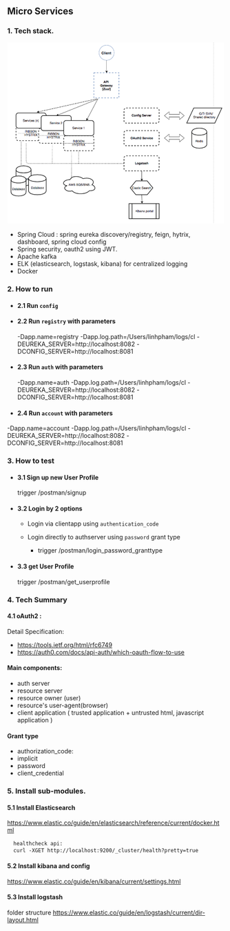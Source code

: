 ## Micro Services

### 1. Tech stack.
  ![Tech stack](micro.png)


   -  Spring Cloud : spring eureka discovery/registry, feign, hytrix, dashboard, spring cloud config
   -  Spring security, oauth2 using JWT.
   -  Apache kafka
   -  ELK (elasticsearch, logstask, kibana) for centralized logging
   -  Docker

### 2. How to run
  - #### 2.1 Run `config`
  - #### 2.2 Run `registry` with parameters
    -Dapp.name=registry -Dapp.log.path=/Users/linhpham/logs/cl -DEUREKA_SERVER=http://localhost:8082 -DCONFIG_SERVER=http://localhost:8081

  - #### 2.3 Run `auth` with parameters
    -Dapp.name=auth -Dapp.log.path=/Users/linhpham/logs/cl -DEUREKA_SERVER=http://localhost:8082 -DCONFIG_SERVER=http://localhost:8081

  - #### 2.4 Run `account` with parameters
   -Dapp.name=account -Dapp.log.path=/Users/linhpham/logs/cl -DEUREKA_SERVER=http://localhost:8082 -DCONFIG_SERVER=http://localhost:8081

### 3. How to test
 - #### 3.1 Sign up new User Profile
   trigger /postman/signup
 - #### 3.2 Login by 2 options
    - Login via clientapp using `authentication_code`
      
    - Login directly to authserver using `password` grant type
      - trigger /postman/login_password_granttype
 - #### 3.3 get User Profile
    trigger /postman/get_userprofile

### 4. Tech Summary

#### 4.1 oAuth2 :

 Detail Specification:
 * https://tools.ietf.org/html/rfc6749
 * https://auth0.com/docs/api-auth/which-oauth-flow-to-use

 #### Main components:
  - auth server
  - resource server
  - resource owner (user)
  - resource's user-agent(browser)
  - client application ( trusted application + untrusted html, javascript application )

 #### Grant type
  - authorization_code:
  - implicit
  - password
  - client_credential

### 5. Install sub-modules.
  #### 5.1 Install Elasticsearch
  https://www.elastic.co/guide/en/elasticsearch/reference/current/docker.html

      healthcheck api:
      curl -XGET http://localhost:9200/_cluster/health?pretty=true

  #### 5.2 Install kibana and config
  https://www.elastic.co/guide/en/kibana/current/settings.html

  #### 5.3 Install logstash

  folder structure
  https://www.elastic.co/guide/en/logstash/current/dir-layout.html
